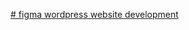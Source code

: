 [# figma wordpress website development](https://www.figma.com/make/dAUN1FZxFhx414rcIjW2Ba/Website-Design-Specifications?node-id=0-1&p=f&t=MpmGUen85tfmetON-0&fullscreen=1)
